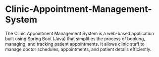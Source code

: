 # Clinic-Appointment-Management-System
The Clinic Appointment Management System is a web-based application built using Spring Boot (Java) that simplifies the process of booking, managing, and tracking patient appointments. It allows clinic staff to manage doctor schedules, appointments, and patient details efficiently.
